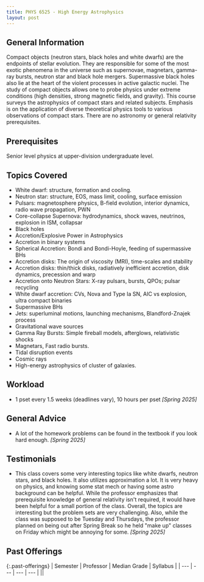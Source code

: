 ```yaml
---
title: PHYS 6525 - High Energy Astrophysics
layout: post
---
```


<link rel="stylesheet" href="/main.css">

## General Information

Compact objects (neutron stars, black holes and white dwarfs) are the endpoints of stellar evolution. They are responsible for some of the most exotic phenomena in the universe such as supernovae, magnetars, gamma-ray bursts, neutron star and black hole mergers.  Supermassive black holes also lie at the heart of the violent processes in active galactic nuclei. The study of compact objects allows one to probe physics under extreme conditions (high densities, strong magnetic fields, and gravity). This course surveys the astrophysics of compact stars and related subjects. Emphasis is on the application of diverse theoretical physics tools to various observations of compact stars. There are no astronomy or general relativity prerequisites. 

## Prerequisites

Senior level physics at upper-division undergraduate level.

## Topics Covered

- White dwarf: structure, formation and cooling.
- Neutron star: structure, EOS, mass limit, cooling, surface emission
- Pulsars: magnetosphere physics, B-field evolution, interior dynamics, radio wave propagation, PWN
- Core-collapse Supernova: hydrodynamics, shock waves, neutrinos, explosion in ISM, collapsar
- Black holes
- Accretion/Explosive Power in Astrophysics
- Accretion in binary systems
- Spherical Accretion: Bondi and Bondi-Hoyle, feeding of supermassive BHs
- Accretion disks: The origin of viscosity (MRI), time-scales and stability
- Accretion disks: thin/thick disks, radiatively inefficient accretion, disk dynamics, precession and warp
- Accretion onto Neutron Stars: X-ray pulsars, bursts, QPOs; pulsar recycling
- White dwarf accretion: CVs, Nova and Type Ia SN, AIC vs explosion, ultra compact binaries
- Supermassive BHs 
- Jets: superluminal motions, launching mechanisms, Blandford-Znajek process
- Gravitational wave sources
- Gamma Ray Bursts: Simple fireball models, afterglows, relativistic shocks
- Magnetars, Fast radio bursts.
- Tidal disruption events
- Cosmic rays
- High-energy astrophysics of cluster of galaxies.

## Workload

- 1 pset every 1.5 weeks (deadlines vary), 10 hours per pset *[Spring 2025]* 
  
## General Advice

- A lot of the homework problems can be found in the textbook if you look hard enough. *[Spring 2025]* 

## Testimonials

- This class covers some very interesting topics like white dwarfs, neutron stars, and black holes. It also utilizes approximation a lot. It is very heavy on physics, and knowing some stat mech or having some astro background can be helpful. While the professor emphasizes that prerequisite knowledge of general relativity isn't required, it would have been helpful for a small portion of the class. Overall, the topics are interesting but the problem sets are very challenging. Also, while the class was supposed to be Tuesday and Thursdays, the professor planned on being out after Spring Break so he held "make up" classes on Friday which might be annoying for some. *[Spring 2025]*
  
## Past Offerings

{:.past-offerings}
| Semester | Professor | Median Grade | Syllabus |
| --- | --- | --- | --- |
||
